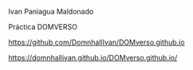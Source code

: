 Ivan Paniagua Maldonado

Práctica DOMVERSO

https://github.com/DomnhallIvan/DOMverso.github.io

https://domnhallivan.github.io/DOMverso.github.io/

